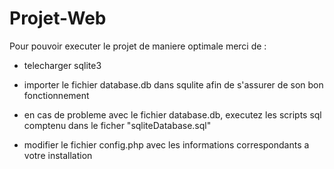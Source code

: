 # Projet-Web

Pour pouvoir executer le projet de maniere optimale merci de :
- telecharger sqlite3
- importer le fichier database.db dans squlite afin de s'assurer de son bon fonctionnement
- en cas de probleme avec le fichier database.db, executez les scripts sql comptenu dans le ficher "sqliteDatabase.sql"

- modifier le fichier config.php avec les informations correspondants a votre installation